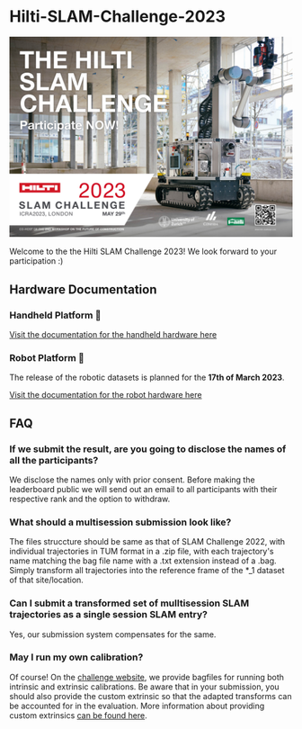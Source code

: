 # Hilti-SLAM-Challenge-2023
[![HSC2023](assets/HSC2023-landscape.jpg?raw=true)](https://hilti-challenge.com/)

Welcome to the the Hilti SLAM Challenge 2023! We look forward to your participation :)

## Hardware Documentation
### Handheld Platform 🎥
[Visit the documentation for the handheld hardware here](documentation/hardware/Handheld.md)


### Robot Platform 🤖
The release of the robotic datasets is planned for the **17th of March 2023**.

[Visit the documentation for the robot hardware here](documentation/hardware/Robot.md)

## FAQ

### If we submit the result, are you going to disclose the names of all the participants?
We disclose the names only with prior consent. Before making the leaderboard public we will send out an email to all participants with their respective rank and the option to withdraw.

### What should a multisession submission look like?
The files struccture should be same as that of SLAM Challenge 2022, with individual trajectories in TUM format in a .zip file, with each trajectory's name matching the bag file name with a .txt extension instead of a .bag.
Simply transform all trajectories into the reference frame of the *_1 dataset of that site/location.

### Can I submit a transformed set of mulltisession SLAM trajectories as a single session SLAM entry?
Yes, our  submission system compensates for the same.

### May I run my own calibration?
Of course! On the [challenge website](https://hilti-challenge.com/), we provide bagfiles for running both intrinsic and extrinsic calibrations. Be aware that in your submission, you should also provide the custom extrinsic so that the adapted transforms can be accounted for in the evaluation. More information about providing custom extrinsics [can be found here](documentation/submissions/Format.md).
